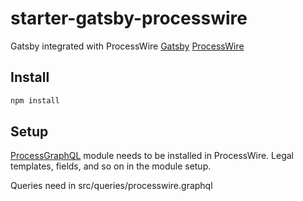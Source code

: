 # starter-gatsby-processwire

Gatsby integrated with ProcessWire
[Gatsby](https://www.gatsbyjs.org/)
[ProcessWire](https://processwire.com/)

## Install

```sh
npm install
```

## Setup

[ProcessGraphQL](http://modules.processwire.com/modules/process-graph-ql/) module needs to be installed in ProcessWire.
Legal templates, fields, and so on in the module setup.

Queries need in src/queries/processwire.graphql
